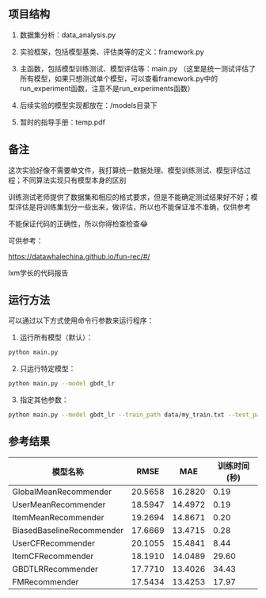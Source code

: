 ## 项目结构

1. 数据集分析：data_analysis.py

2. 实验框架，包括模型基类、评估类等的定义：framework.py

3. 主函数，包括模型训练测试、模型评估等：main.py
（这里是统一测试评估了所有模型，如果只想测试单个模型，可以查看framework.py中的run_experiment函数，注意不是run_experiments函数）

4. 后续实验的模型实现都放在：/models目录下

5. 暂时的指导手册：temp.pdf

## 备注

这次实验好像不需要单文件，我打算统一数据处理、模型训练测试、模型评估过程；不同算法实现只有模型本身的区别

训练测试老师提供了数据集和相应的格式要求，但是不能确定测试结果好不好；模型评估是将训练集划分一些出来，做评估，所以也不能保证准不准确，仅供参考

不能保证代码的正确性，所以你得检查检查😂

可供参考：

https://datawhalechina.github.io/fun-rec/#/

lxm学长的代码报告

## 运行方法

可以通过以下方式使用命令行参数来运行程序：

1. 运行所有模型（默认）：
```bash
python main.py
```

2. 只运行特定模型：
```bash
python main.py --model gbdt_lr
```

3. 指定其他参数：
```bash
python main.py --model gbdt_lr --train_path data/my_train.txt --test_path data/my_test.txt --seed 42
```

## 参考结果

| 模型名称 | RMSE | MAE | 训练时间(秒) |
|---------|------|-----|------------|
| GlobalMeanRecommender | 20.5658 | 16.2820 | 0.19 |
| UserMeanRecommender | 18.5947 | 14.4972 | 0.19 |
| ItemMeanRecommender | 19.2694 | 14.8671 | 0.20 |
| BiasedBaselineRecommender | 17.6669 | 13.4715 | 0.28 |
| UserCFRecommender | 20.1055 | 15.4841 | 8.44 |
| ItemCFRecommender | 18.1910 | 14.0489 | 29.60 |
| GBDTLRRecommender | 17.7710 | 13.4026 | 34.43 |
| FMRecommender | 17.5434 | 13.4253 | 17.97 |


